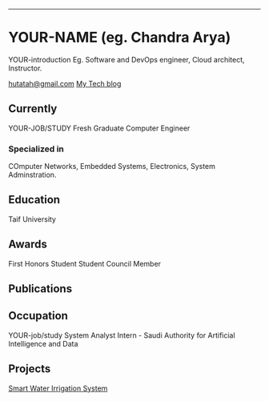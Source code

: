 ---
# YOUR-NAME (eg. Chandra Arya)
YOUR-introduction
Eg. Software and DevOps engineer, Cloud architect, Instructor.

<div id="webaddress">
<a href="hutatah@gmail.com">hutatah@gmail.com</a>
<a href="www.google.com">My Tech blog</a>
</div>


## Currently
YOUR-JOB/STUDY
Fresh Graduate Computer Engineer

### Specialized in

COmputer Networks, Embedded Systems, Electronics, System Adminstration.



## Education

Taif University



## Awards

First Honors Student
Student Council Member


## Publications


## Occupation
YOUR-job/study
System Analyst Intern - Saudi Authority for Artificial Intelligence and Data
## Projects

<a href="https://github.com/MHutatah/Project_SWIS">Smart Water Irrigation System</a>

<!-- ### Footer

Last updated: June 2022 -->

